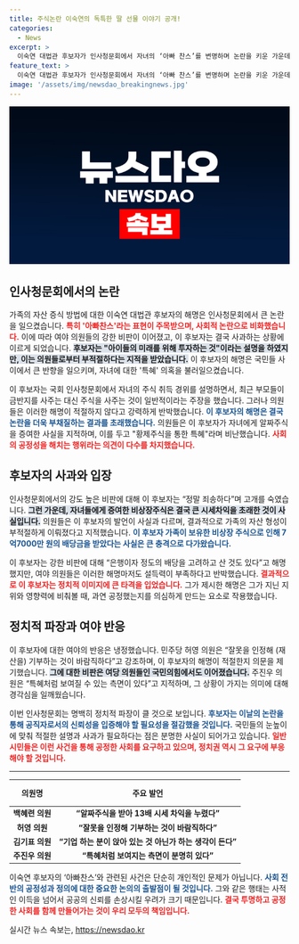 ```yaml
---
title: 주식논란 이숙연의 독특한 딸 선물 이야기 공개!
categories:
  - News
excerpt: >
  이숙연 대법관 후보자가 인사청문회에서 자녀의 ‘아빠 찬스’를 변명하며 논란을 키운 가운데, 의원들의 강한 비판에 결국 사과의 뜻을 전했다. 결혼, 재산 문제에 대한 후폭풍은 계속될 전망.
feature_text: >
  이숙연 대법관 후보자가 인사청문회에서 자녀의 ‘아빠 찬스’를 변명하며 논란을 키운 가운데, 의원들의 강한 비판에 결국 사과의 뜻을 전했다. 결혼, 재산 문제에 대한 후폭풍은 계속될 전망.
image: '/assets/img/newsdao_breakingnews.jpg'
---
```


<p><img src="/assets/img/newsdao_breakingnews.jpg" alt="implanttips 속보" /></p>

<h2 data-ke-size="size26">인사청문회에서의 논란</h2>

<p data-ke-size="size16">가족의 자산 증식 방법에 대한 이숙연 대법관 후보자의 해명은 인사청문회에서 큰 논란을 일으켰습니다. <b><span style="color: #ee2323;">특히 '아빠찬스'라는 표현이 주목받으며, 사회적 논란으로 비화했습니다.</span></b> 이에 따라 여야 의원들의 강한 비판이 이어졌고, 이 후보자는 결국 사과하는 상황에 이르게 되었습니다. <b><span style="background-color: #21538527;">후보자는 "아이들의 미래를 위해 투자하는 것"이라는 설명을 하였지만, 이는 의원들로부터 부적절하다는 지적을 받았습니다.</span></b> 이 후보자의 해명은 국민들 사이에서 큰 반향을 일으키며, 자녀에 대한 '특혜' 의혹을 불러일으켰습니다.</p>

<p data-ke-size="size16">이 후보자는 국회 인사청문회에서 자녀의 주식 취득 경위를 설명하면서, 최근 부모들이 금반지를 사주는 대신 주식을 사주는 것이 일반적이라는 주장을 했습니다. 그러나 의원들은 이러한 해명이 적절하지 않다고 강력하게 반박했습니다. <b><span style="color: #1a5490;">이 후보자의 해명은 결국 논란을 더욱 부채질하는 결과를 초래했습니다.</span></b> 의원들은 이 후보자가 자녀에게 알짜주식을 증여한 사실을 지적하며, 이를 두고 "황제주식을 통한 특혜"라며 비난했습니다. <b><span style="color: #ee2323;">사회의 공정성을 해치는 행위라는 의견이 다수를 차지했습니다.</span></b></p>

<h2 data-ke-size="size26">후보자의 사과와 입장</h2>

<p data-ke-size="size16">인사청문회에서의 강도 높은 비판에 대해 이 후보자는 “정말 죄송하다”며 고개를 숙였습니다. <b><span style="background-color: #21538527;">그런 가운데, 자녀들에게 증여한 비상장주식은 결국 큰 시세차익을 초래한 것이 사실입니다.</span></b> 의원들은 이 후보자의 발언이 사실과 다르며, 결과적으로 가족의 자산 형성이 부적절하게 이뤄졌다고 지적했습니다. <b><span style="color: #1a5490;">이 후보자 가족이 보유한 비상장 주식으로 인해 7억7000만 원의 배당금을 받았다는 사실은 큰 충격으로 다가왔습니다.</span></b></p>

<p data-ke-size="size16">이 후보자는 강한 비판에 대해 “은행이자 정도의 배당을 고려하고 산 것도 있다”고 해명했지만, 여야 의원들은 이러한 해명마저도 설득력이 부족하다고 반박했습니다. <b><span style="color: #ee2323;">결과적으로 이 후보자는 정치적 이미지에 큰 타격을 입었습니다.</span></b> 그가 제시한 해명은 그가 지닌 지위와 영향력에 비춰볼 때, 과연 공정했는지를 의심하게 만드는 요소로 작용했습니다.</p>

<h2 data-ke-size="size26">정치적 파장과 여야 반응</h2>

<p data-ke-size="size16">이 후보자에 대한 여야의 반응은 냉정했습니다. 민주당 허영 의원은 “잘못을 인정해 (재산을) 기부하는 것이 바람직하다”고 강조하며, 이 후보자의 해명이 적절한지 의문을 제기했습니다. <b><span style="background-color: #21538527;">그에 대한 비판은 여당 의원들인 국민의힘에서도 이어졌습니다.</span></b> 주진우 의원은 “특혜처럼 보여질 수 있는 측면이 있다”고 지적하며, 그 상황이 가지는 의미에 대해 경각심을 일깨웠습니다.</p>

<p data-ke-size="size16">이번 인사청문회는 명백히 정치적 파장이 클 것으로 보입니다. <b><span style="color: #1a5490;">후보자는 이날의 논란을 통해 공직자로서의 신뢰성을 입증해야 할 필요성을 절감했을 것입니다.</span></b> 국민들의 눈높이에 맞춰 적절한 설명과 사과가 필요하다는 점은 분명한 사실이 되어가고 있습니다. <b><span style="color: #ee2323;">일반 시민들은 이런 사건을 통해 공정한 사회를 요구하고 있으며, 정치권 역시 그 요구에 부응해야 할 것입니다.</span></b></p>

<hr/>

<table style="width: 100%; border-collapse: collapse;">
    <thead>
        <tr>
            <th style="text-align: center; height: 40px;">의원명</th>
            <th style="text-align: center; height: 40px;">주요 발언</th>
        </tr>
    </thead>
    <tbody>
        <tr>
            <td style="text-align: center; height: 17px;"><b>백혜련 의원</b></td>
            <td style="text-align: center; height: 17px;"><b>“알짜주식을 받아 13배 시세 차익을 누렸다”</b></td>
        </tr>
        <tr>
            <td style="text-align: center; height: 17px;"><b>허영 의원</b></td>
            <td style="text-align: center; height: 17px;"><b>“잘못을 인정해 기부하는 것이 바람직하다” </b></td>
        </tr>
        <tr>
            <td style="text-align: center; height: 17px;"><b>김기표 의원</b></td>
            <td style="text-align: center; height: 17px;"><b>“기업 하는 분이 앉아 있는 것 아닌가 하는 생각이 든다”</b></td>
        </tr>
        <tr>
            <td style="text-align: center; height: 17px;"><b>주진우 의원</b></td>
            <td style="text-align: center; height: 17px;"><b>“특혜처럼 보여지는 측면이 분명히 있다”</b></td>
        </tr>
    </tbody>
</table>

<p data-ke-size="size16">이숙연 후보자의 ‘아빠찬스’와 관련된 사건은 단순히 개인적인 문제가 아닙니다. <b><span style="color: #1a5490;">사회 전반의 공정성과 정의에 대한 중요한 논의의 출발점이 될 것입니다.</span></b> 그와 같은 행태는 사적인 이득을 넘어서 공공의 신뢰를 손상시킬 우려가 크기 때문입니다. <b><span style="color: #ee2323;">결국 투명하고 공정한 사회를 함께 만들어가는 것이 우리 모두의 책임입니다.</span></b></p>
실시간 뉴스 속보는, <a href="https://newsdao.kr" rel="dofollow">https://newsdao.kr</a>



